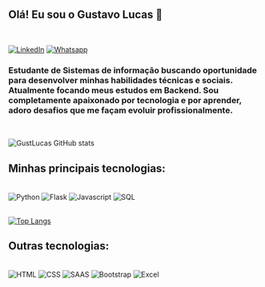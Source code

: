 ## Olá! Eu sou o Gustavo Lucas 🐍

<br/>

[![LinkedIn](https://img.shields.io/badge/LinkedIn-0077B5?style=for-the-badge&logo=linkedin&logoColor=white)](https://www.linkedin.com/in/gustavo-lucas-dos-santos-7a179a226/)
[![Whatsapp](https://img.shields.io/badge/WhatsApp-25D366?style=for-the-badge&logo=whatsapp&logoColor=white)](https://wa.me/5511981537107)

### Estudante de Sistemas de informação buscando oportunidade para desenvolver minhas habilidades técnicas e sociais. Atualmente focando meus estudos em Backend. Sou completamente apaixonado por tecnologia e por aprender, adoro desafios que me façam evoluir profissionalmente.

<br/>

![GustLucas GitHub stats](https://github-readme-stats.vercel.app/api?username=GustLucas&show_icons=true&theme=tokyonight)

## Minhas principais tecnologias:

<div style="display: inline_block"><br/>
    <img align='center' alt='Python' src=https://img.shields.io/badge/Python-14354C?style=for-the-badge&logo=python&logoColor=white>
    <img align='center' alt='Flask' src=https://img.shields.io/badge/Flask-000000?style=for-the-badge&logo=flask&logoColor=white>
    <img align='center' alt='Javascript' src=https://img.shields.io/badge/JavaScript-F7DF1E?style=for-the-badge&logo=javascript&logoColor=black>
    <img align='center' alt='SQL' src=https://img.shields.io/badge/MySQL-00000F?style=for-the-badge&logo=mysql&logoColor=white>
</div></br>

[![Top Langs](https://github-readme-stats.vercel.app/api/top-langs/?username=GustLucas&layout=compact)]()

## Outras tecnologias:

<div style='display: inline_block'><br/>
<img align='center' alt='HTML' src=https://img.shields.io/badge/HTML-239120?style=for-the-badge&logo=html5&logoColor=white>
<img align='center' alt='CSS' src=https://img.shields.io/badge/CSS-239120?&style=for-the-badge&logo=css3&logoColor=white>
<img align='center' alt='SAAS' src=https://img.shields.io/badge/Sass-CC6699?style=for-the-badge&logo=sass&logoColor=white>
<img align='center' alt='Bootstrap' src=https://img.shields.io/badge/Bootstrap-563D7C?style=for-the-badge&logo=bootstrap&logoColor=white>
<img align='center' alt='Excel' src=https://img.shields.io/badge/Microsoft_Excel-217346?style=for-the-badge&logo=microsoft-excel&logoColor=white>
</div>
    
